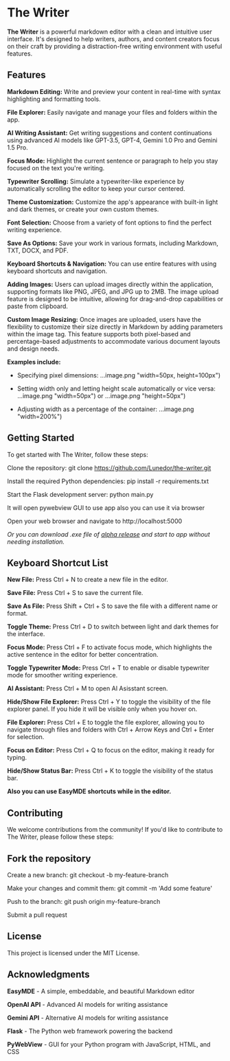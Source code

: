 # The Writer

**The Writer** is a powerful markdown editor with a clean and intuitive user interface. It's designed to help writers, authors, and content creators focus on their craft by providing a distraction-free writing environment with useful features.


## Features

**Markdown Editing:** Write and preview your content in real-time with syntax highlighting and formatting tools.

**File Explorer:** Easily navigate and manage your files and folders within the app.

**AI Writing Assistant:** Get writing suggestions and content continuations using advanced AI models like GPT-3.5, GPT-4, Gemini 1.0 Pro and Gemini 1.5 Pro.

**Focus Mode:** Highlight the current sentence or paragraph to help you stay focused on the text you're writing.

**Typewriter Scrolling:** Simulate a typewriter-like experience by automatically scrolling the editor to keep your cursor centered.

**Theme Customization:** Customize the app's appearance with built-in light and dark themes, or create your own custom themes.

**Font Selection:** Choose from a variety of font options to find the perfect writing experience.

**Save As Options:** Save your work in various formats, including Markdown, TXT, DOCX, and PDF.

**Keyboard Shortcuts & Navigation:** You can use entire features with using keyboard shortcuts and navigation.

**Adding Images:** Users can upload images directly within the application, supporting formats like PNG, JPEG, and JPG up to 2MB. The image upload feature is designed to be intuitive, allowing for drag-and-drop capabilities or paste from clipboard.

**Custom Image Resizing:** Once images are uploaded, users have the flexibility to customize their size directly in Markdown by adding parameters within the image tag. This feature supports both pixel-based and percentage-based adjustments to accommodate various document layouts and design needs. 

**Examples include:**

 - Specifying pixel dimensions: ...image.png "width=50px, height=100px")

 - Setting width only and letting height scale automatically or vice versa: ...image.png "width=50px") or ...image.png "height=50px")

 - Adjusting width as a percentage of the container: ...image.png "width=200%")



## Getting Started

To get started with The Writer, follow these steps:

Clone the repository: git clone https://github.com/Lunedor/the-writer.git

Install the required Python dependencies: pip install -r requirements.txt

Start the Flask development server: python main.py

It will open pywebview GUI to use app also you can use it via browser

Open your web browser and navigate to http://localhost:5000

*Or you can download .exe file of [alpha release](https://github.com/Lunedor/The_Writer/releases/tag/Alpha) and start to app without needing installation.*


## Keyboard Shortcut List

**New File:** Press Ctrl + N to create a new file in the editor.

**Save File:** Press Ctrl + S to save the current file.

**Save As File:** Press Shift + Ctrl + S to save the file with a different name or format.

**Toggle Theme:** Press Ctrl + D to switch between light and dark themes for the interface.

**Focus Mode:** Press Ctrl + F to activate focus mode, which highlights the active sentence in the editor for better concentration.

**Toggle Typewriter Mode:** Press Ctrl + T to enable or disable typewriter mode for smoother writing experience.

**AI Assistant:** Press Ctrl + M to open AI Asisstant screen.

**Hide/Show File Explorer:** Press Ctrl + Y to toggle the visibility of the file explorer panel. If you hide it will be visible only when you hover on.

**File Explorer:** Press Ctrl + E to toggle the file explorer, allowing you to navigate through files and folders with Ctrl + Arrow Keys and Ctrl + Enter for selection.

**Focus on Editor:** Press Ctrl + Q to focus on the editor, making it ready for typing.

**Hide/Show Status Bar:** Press Ctrl + K to toggle the visibility of the status bar.

**Also you can use EasyMDE shortcuts while in the editor.**


## Contributing

We welcome contributions from the community! If you'd like to contribute to The Writer, please follow these steps:


## Fork the repository

Create a new branch: git checkout -b my-feature-branch

Make your changes and commit them: git commit -m 'Add some feature'

Push to the branch: git push origin my-feature-branch

Submit a pull request


## License

This project is licensed under the MIT License.

## Acknowledgments
**EasyMDE** - A simple, embeddable, and beautiful Markdown editor

**OpenAI API** - Advanced AI models for writing assistance

**Gemini API** - Alternative AI models for writing assistance

**Flask** - The Python web framework powering the backend

**PyWebView** - GUI for your Python program with JavaScript, HTML, and CSS
